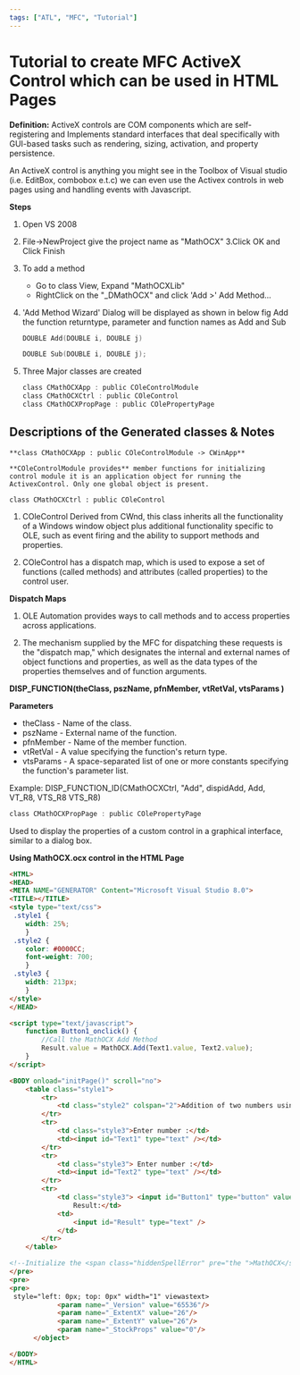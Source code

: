```yaml
---
tags: ["ATL", "MFC", "Tutorial"]
---
```


# Tutorial to create MFC ActiveX Control which can be used in HTML Pages

**Definition:** ActiveX controls are COM components which are self-registering and Implements standard interfaces that deal specifically with GUI-based tasks such as rendering, sizing, activation, and property persistence.

An ActiveX control is anything you might see in the Toolbox of Visual studio (i.e. EditBox, combobox e.t.c) we can even use the Activex controls in web pages using and handling events with Javascript.

**Steps**

1. Open VS 2008
2. File->NewProject give the project name as "MathOCX" 3.Click OK and Click Finish
3. To add a method
    - Go to class View, Expand "MathOCXLib"
    - RightClick on the "_DMathOCX" and click 'Add >' Add Method...
4. 'Add Method Wizard' Dialog will be displayed as shown in below fig Add the function returntype, parameter and function names as Add and Sub

    ```cpp
    DOUBLE Add(DOUBLE i, DOUBLE j)
    
    DOUBLE Sub(DOUBLE i, DOUBLE j);
    ```
    
5. Three Major classes are created
    ```cpp
    class CMathOCXApp : public COleControlModule    
    class CMathOCXCtrl : public COleControl    
    class CMathOCXPropPage : public COlePropertyPage
    ```
    
## Descriptions of the Generated classes & Notes
    
    **class CMathOCXApp : public COleControlModule -> CWinApp**
    
    **COleControlModule provides** member functions for initializing control module it is an application object for running the ActivexControl. Only one global object is present.
    
    class CMathOCXCtrl : public COleControl
    
1. COleControl Derived from CWnd, this class inherits all the functionality of a Windows window object plus additional functionality specific to OLE, such as event firing and the ability to support methods and properties.
    
2. COleControl has a dispatch map, which is used to expose a set of functions (called methods) and attributes (called properties) to the control user.

**Dispatch Maps** 
1. OLE Automation provides ways to call methods and to access properties across applications.

2. The mechanism supplied by the MFC for dispatching these requests is the "dispatch map," which designates the internal and external names of object functions and properties, as well as the data types of the properties themselves and of function arguments.

**DISP_FUNCTION(theClass, pszName, pfnMember, vtRetVal, vtsParams )**

**Parameters** 
- theClass - Name of the class. 
- pszName - External name of the function. 
- pfnMember - Name of the member function.
- vtRetVal - A value specifying the function's return type. 
- vtsParams - A space-separated list of one or more constants specifying the function's parameter list.

Example: DISP_FUNCTION_ID(CMathOCXCtrl, "Add", dispidAdd, Add, VT_R8, VTS_R8 VTS_R8)

```cpp
class CMathOCXPropPage : public COlePropertyPage
```

Used to display the properties of a custom control in a graphical interface, similar to a dialog box.

**Using MathOCX.ocx control in the HTML Page**

```html
<HTML>
<HEAD>
<META NAME="GENERATOR" Content="Microsoft Visual Studio 8.0">
<TITLE></TITLE>
<style type="text/css">
 .style1 {
    width: 25%;
    }
 .style2 { 
    color: #0000CC;
    font-weight: 700;
    }
 .style3 {
    width: 213px;
    }
</style>
</HEAD>

<script type="text/javascript">
    function Button1_onclick() {
        //Call the MathOCX Add Method
        Result.value = MathOCX.Add(Text1.value, Text2.value);
    }
</script>

<BODY onload="initPage()" scroll="no">
    <table class="style1">
        <tr>
            <td class="style2" colspan="2">Addition of two numbers using MathOCX ActiveX Control </td>
        </tr>
        <tr>
            <td class="style3">Enter number :</td>
            <td><input id="Text1" type="text" /></td>
        </tr>
        <tr>
            <td class="style3"> Enter number :</td>
            <td><input id="Text2" type="text" /></td>
        </tr>
        <tr>
            <td class="style3"> <input id="Button1" type="button" value="Add" onclick="return Button1_onclick()" />
                Result:</td>
            <td>
                <input id="Result" type="text" />
            </td>
        </tr>
    </table>

<!--Initialize the <span class="hiddenSpellError" pre="the ">MathOCX</span> <span class="hiddenSpellError" pre="">Activex</span> Control using the control GUID -->
</pre>
<pre>
<pre>
 style="left: 0px; top: 0px" width="1" viewastext>
            <param name="_Version" value="65536"/>
            <param name="_ExtentX" value="26"/>
            <param name="_ExtentY" value="26"/>
            <param name="_StockProps" value="0"/>
      </object>

</BODY>
</HTML>
```
